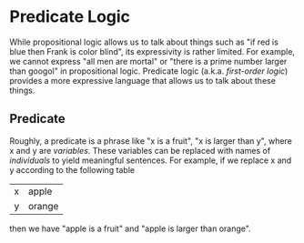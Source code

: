 # Predicate Logic

While propositional logic allows us to talk about things such as "if red is blue then Frank is color blind", its expressivity is rather limited.
For example, we cannot express "all men are mortal" or "there is a prime number larger than googol" in propositional logic.
Predicate logic (a.k.a. *first-order logic*) provides a more expressive language that allows us to talk about these things.

## Predicate

Roughly, a predicate is a phrase like "x is a fruit", "x is larger than y", where x and y are *variables*.
These variables can be replaced with names of *individuals* to yield meaningful sentences.
For example, if we replace x and y according to the following table

|     |        |
| --- | ------ |
| x   | apple  |
| y   | orange |

then we have "apple is a fruit" and "apple is larger than orange".
